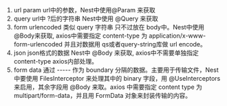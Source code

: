 1. url param url中的参数，Nest中使用@Param 来获取
2. query url中 ?后的字符串 Nest中使用 @Query 来获取
3. form urlencoded 类似 query 字符串 只不过放在 body中。Nest中使用 @Body来获取, axios中需要指定 content-type 为 application/x-www-form-urlencoded 并且对数据用 qs或者query-string库做 url encode。
4. json json格式的数据 Nest中 @Body 来获取, axios中不需要单独指定 content-type axios内部处理。
5. form data 通过 ----- 作为 boundary 分隔的数据。主要用于传输文件，Nest 中要使用 FilesInterceptor 来处理其中的 binary 字段，用 @UseInterceptors 来启用，其余字段用 @Body 来取。axios 中需要指定 content type 为 multipart/form-data，并且用 FormData 对象来封装传输的内容。
